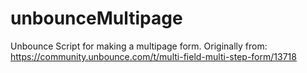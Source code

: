 # unbounceMultipage
Unbounce Script for making a multipage form.
Originally from: https://community.unbounce.com/t/multi-field-multi-step-form/13718
